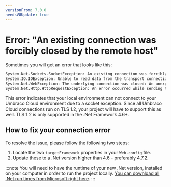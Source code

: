 ```yaml
---
versionFrom: 7.0.0
needsV8Update: true
---
```


# Error: "An existing connection was forcibly closed by the remote host"

Sometimes you will get an error that looks like this:

```xml
System.Net.Sockets.SocketException: An existing connection was forcibly closed by the remote host
System.IO.IOException: Unable to read data from the transport connection: An existing connection was forcibly closed by the remote host.
System.Net.WebException: The underlying connection was closed: An unexpected error occurred on a send.
System.Net.Http.HttpRequestException: An error occurred while sending the request.
```

This error indicates that your local environment can not connect to your Umbraco Cloud environment due to a socket exception. Since all Umbraco Cloud connections run on TLS 1.2, your project will have to support this as well. TLS 1.2 is only supported in the .Net Framework 4.6+.

## How to fix your connection error

To resolve the issue, please follow the following two steps:

1. Locate the two `targetFramework` properties in your `Web.config` file.
2. Update these to a .Net version higher than 4.6 - preferably 4.7.2.

:::note
You will need to have the runtime of your new .Net version, installed on your computer in order to run the project locally. [You can download all .Net run times from Microsoft right here](https://dotnet.microsoft.com/download).
:::
